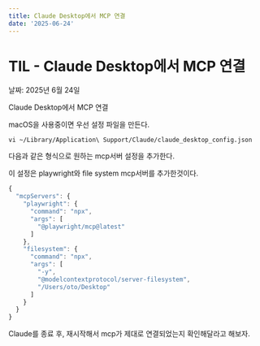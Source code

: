 ```yaml
---
title: Claude Desktop에서 MCP 연결
date: '2025-06-24'
---
```

# TIL - Claude Desktop에서 MCP 연결

날짜: 2025년 6월 24일

Claude Desktop에서 MCP 연결

macOS을 사용중이면 우선 설정 파일을 만든다.

 `vi ~/Library/Application\ Support/Claude/claude_desktop_config.json`

다음과 같은 형식으로 원하는 mcp서버 설정을 추가한다.

이 설정은 playwright와 file system mcp서버를 추가한것이다.

```jsx
{
  "mcpServers": {
    "playwright": {
      "command": "npx",
      "args": [
        "@playwright/mcp@latest"
      ]
    },
    "filesystem": {
      "command": "npx",
      "args": [
        "-y",
        "@modelcontextprotocol/server-filesystem",
        "/Users/oto/Desktop"
      ]
    }
  }
}

```

Claude를 종료 후, 재시작해서 mcp가 제대로 연결되었는지 확인해달라고 해보자.
